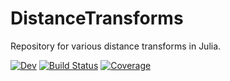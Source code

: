 # DistanceTransforms

Repository for various distance transforms in Julia.

[![Dev](https://img.shields.io/badge/docs-dev-blue.svg)](https://glassnotebook.io/repo/26)
[![Build Status](https://github.com/Dale-Black/DistanceTransforms.jl/workflows/CI/badge.svg)](https://github.com/Dale-Black/DistanceTransforms.jl/actions)
[![Coverage](https://codecov.io/gh/Dale-Black/DistanceTransforms.jl/branch/master/graph/badge.svg)](https://codecov.io/gh/Dale-Black/DistanceTransforms.jl)

